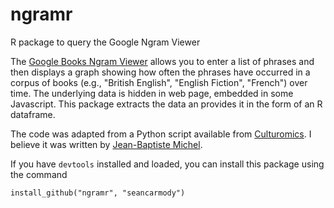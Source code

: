 ngramr
======

R package to query the Google Ngram Viewer

The [Google Books Ngram Viewer](http://books.google.com/ngrams) allows you to enter a list
of phrases and then displays a graph showing how often the phrases have occurred in a
corpus of books (e.g., "British English", "English Fiction", "French") over time.
The underlying data is hidden in web page, embedded in some Javascript.
This package extracts the data an provides it in the form of an R dataframe.

The code was adapted from a Python script available from 
[Culturomics](http://www.culturomics.org/Resources/get-ngrams).
I believe it was written by [Jean-Baptiste Michel](https://twitter.com/jb_michel).

If you have `devtools` installed and loaded, you can install this package using the command
    
    install_github("ngramr", "seancarmody")
